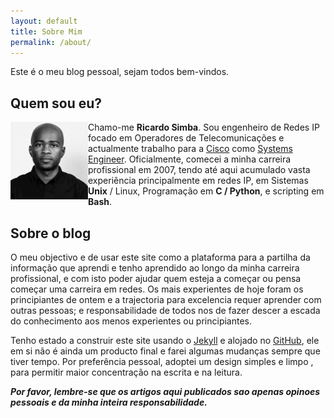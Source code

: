 ```yaml
---
layout: default
title: Sobre Mim
permalink: /about/
---
```


Este é o meu blog pessoal, sejam todos bem-vindos.

## Quem sou eu?


<img src="/assets/rs.jpg" align=left>

Chamo-me **Ricardo Simba**. Sou engenheiro de Redes IP focado em Operadores de Telecomunicações e actualmente trabalho para a [Cisco](https://www.cisco.com/) como [Systems Engineer](https://www.youtube.com/watch?v=vq5kqGbxBB4). Oficialmente, comecei a minha carreira profissional em 2007, tendo até aqui acumulado vasta experiência principalmente em redes IP, em Sistemas **Unix** / Linux, Programação em **C / Python**, e scripting em **Bash**.



## Sobre o blog

O meu objectivo e de usar este site como a plataforma para a partilha da informação que aprendi e tenho aprendido ao longo da minha carreira profissional, e com isto poder ajudar quem esteja a começar ou pensa começar uma carreira em redes. Os mais experientes de hoje foram os principiantes de ontem e a trajectoria para excelencia requer aprender com outras pessoas; e responsabilidade de todos nos de fazer descer a escada do conhecimento aos menos experientes ou principiantes.

Tenho estado a construir este site usando o [Jekyll](https://jekyllrb.com/) e alojado no [GitHub](https://github.com/), ele em si não é ainda um producto final e farei algumas mudanças sempre que tiver tempo. Por preferência pessoal, adoptei um design simples e limpo , para permitir maior concentração na escrita e na leitura.


***Por favor, lembre-se que os artigos aqui publicados sao apenas opinoes pessoais e da minha inteira responsabilidade.***
